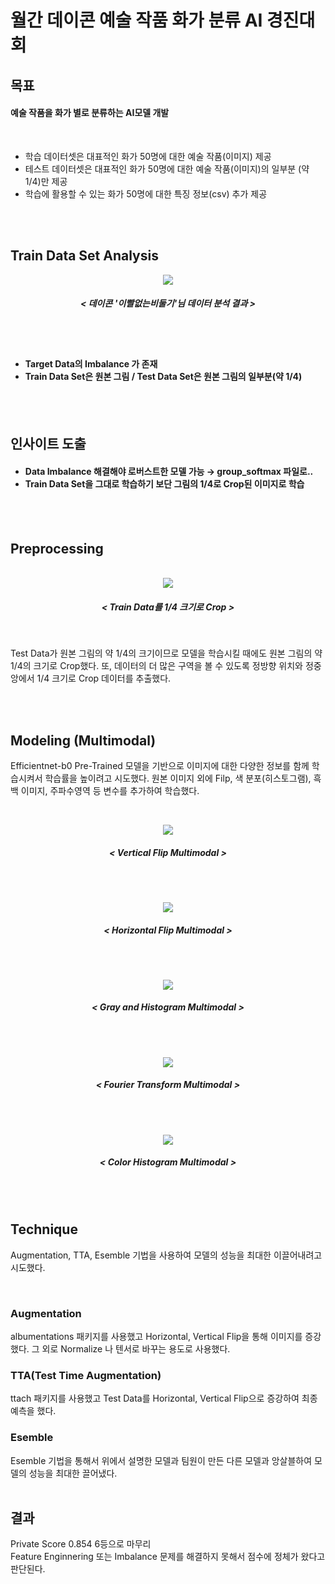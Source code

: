 <h1> 월간 데이콘 예술 작품 화가 분류 AI 경진대회 </h1>


<h2> 목표 </h2>
<h4> 예술 작품을 화가 별로 분류하는 AI모델 개발 </h4>
<br>

<ul>
    <li>학습 데이터셋은 대표적인 화가 50명에 대한 예술 작품(이미지) 제공</li>
    <li>테스트 데이터셋은 대표적인 화가 50명에 대한 예술 작품(이미지)의 일부분 (약 1/4)만 제공</li>
    <li>학습에 활용할 수 있는 화가 50명에 대한 특징 정보(csv) 추가 제공</li>
</ul>



<br>
<br>

<h2> Train Data Set Analysis </h2>

<div style="text-align : center;"> 
<img src="./img/DA.png" href='https://dacon.io/competitions/official/236006/codeshare/6978?page=1&dtype=recent'> 
</img>
</div>

<h5 align="center">< 데이콘 '이빨없는비둘기'님 데이터 분석 결과 ></h4>

<br>
<br>

<h4>
    <ul>
        <li>Target Data의 Imbalance 가 존재 </li>
        <li>Train Data Set은 원본 그림 / Test Data Set은 원본 그림의 일부분(약 1/4) </li>
    </ul>
</h4>

<br>
<br>

<h2> 인사이트 도출 </h2>

<h4>
    <ul>
        <li>Data Imbalance 해결해야 로버스트한 모델 가능 → group_softmax 파일로.. </li>
        <li>Train Data Set을 그대로 학습하기 보단 그림의 1/4로 Crop된 이미지로 학습 </li>
    </ul>
</h4>

<br>
<br>

<h2> Preprocessing </h2>

<br>

<div style="text-align : center;"> 
<img src="./img/그림1.png" > </img>
</div>

<h5 align="center"> < Train Data를 1/4 크기로 Crop > </h4>

<br>

 Test Data가 원본 그림의 약 1/4의 크기이므로 모델을 학습시킬 때에도 원본 그림의 약 1/4의 크기로 Crop했다. 또, 데이터의 더 많은 구역을 볼 수 있도록 정방향 위치와 정중앙에서  1/4 크기로 Crop 데이터를 추출했다. 

<br>
<br>

<h2> Modeling (Multimodal) </h2>


Efficientnet-b0 Pre-Trained 모델을 기반으로 이미지에 대한 다양한 정보를 함께 학습시켜서 학습률을 높이려고 시도했다.
원본 이미지 외에 Filp, 색 분포(히스토그램), 흑백 이미지, 주파수영역 등 변수를 추가하여 학습했다. 

<br>



<p align="center"> <img src="./img/그림2.png"> </img> </p>

<h5 align="center"> < Vertical Flip Multimodal > </h5>

<br>
<br>

<div style="text-align : center;"> 
<p align="center"> <img src="./img/그림3.png"> </img> </p>
</div>
<h5 align="center"> < Horizontal Flip Multimodal > </h5>

<br>
<br>

<div style="text-align : center;"> 
<p align="center"> <img src="./img/그림4.png"> </img> </p>
</div>
<h5 align="center"> < Gray and Histogram Multimodal > </h5>

<br>
<br>

<div style="text-align : center;"> 
<p align="center"> <img src="./img/그림5.png" > </img> </p>
</div>
<h5 align="center"> < Fourier Transform Multimodal > </h5>

<br>
<br>

<div style="text-align : center;"> 
<p align="center"> <img src="./img/그림6.png"> </img> </p>
</div>
<h5 align="center"> < Color Histogram Multimodal > </h5>

<br>
<br>

<h2> Technique </h2>

Augmentation, TTA, Esemble 기법을 사용하여 모델의 성능을 최대한 이끌어내려고 시도했다.

<br>


<h3> Augmentation </h3>
albumentations 패키지를 사용했고 Horizontal, Vertical Flip을 통해 이미지를 증강했다.
그 외로 Normalize 나 텐서로 바꾸는 용도로 사용했다.

<br>

<h3> TTA(Test Time Augmentation) </h3>
ttach 패키지를 사용했고 Test Data를 Horizontal, Vertical Flip으로 증강하여 최종 예측을 했다.

<br>

<h3> Esemble </h3>
Esemble 기법을 통해서 위에서 설명한 모델과 팀원이 만든 다른 모델과 앙살블하여 모델의 성능을 최대한 끌어냈다.


<br>
<br>

<h2> 결과 </h2>
Private Score 0.854 6등으로 마무리 <br>
Feature Enginnering 또는 Imbalance 문제를 해결하지 못해서 점수에 정체가 왔다고 판단된다.
